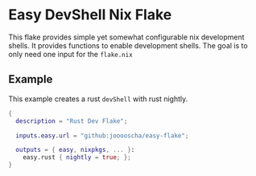 # Easy DevShell Nix Flake

This flake provides simple yet somewhat configurable nix development shells.
It provides functions to enable development shells.
The goal is to only need one input for the `flake.nix`

## Example

This example creates a rust `devShell` with rust nightly.

``` nix
{
  description = "Rust Dev Flake";

  inputs.easy.url = "github:jooooscha/easy-flake";

  outputs = { easy, nixpkgs, ... }:
    easy.rust { nightly = true; };
}
```

